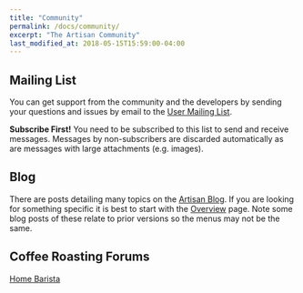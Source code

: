 ```yaml
---
title: "Community"
permalink: /docs/community/
excerpt: "The Artisan Community"
last_modified_at: 2018-05-15T15:59:00-04:00
---
```


## Mailing List

You can get support from the community and the developers by sending your questions and issues by email to the [User Mailing List](https://lists.einfachkaffee.de/postorius/lists/artisan-user.lists.einfachkaffee.de/).

**Subscribe First!**
You need to be subscribed to this list to send and receive messages. Messages by non-subscribers are discarded automatically as are messages with large attachments (e.g. images).


## Blog

There are posts detailing many topics on the [Artisan Blog](http://artisan-roasterscope.blogspot.de/). If you are looking for something specific it is best to start with the [Overview](https://artisan-roasterscope.blogspot.de/p/contents.html) page.  Note some blog posts of these relate to prior versions so the menus may not be the same.  


## Coffee Roasting Forums

[Home Barista](http://www.home-barista.com)
